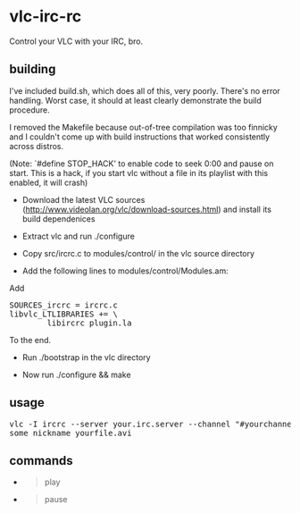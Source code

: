 vlc-irc-rc
==========

Control your VLC with your IRC, bro.

building
--------

I've included build.sh, which does all of this, very poorly. There's no error
handling. Worst case, it should at least clearly
demonstrate the build procedure.

I removed the Makefile because out-of-tree compilation was too finnicky and
I couldn't come up with build instructions that worked consistently across
distros.

(Note: `#define STOP_HACK' to enable code to seek 0:00 and pause on start. 
This is a hack, if you start vlc without a file in its playlist with this enabled, it will crash)

* Download the latest VLC sources (http://www.videolan.org/vlc/download-sources.html) and install its build dependenices

* Extract vlc and run ./configure

* Copy src/ircrc.c to modules/control/ in the vlc source directory

* Add the following lines to modules/control/Modules.am:

Add

<pre>
SOURCES_ircrc = ircrc.c
libvlc_LTLIBRARIES += \
        libircrc_plugin.la
</pre>

To the end.

* Run ./bootstrap in the vlc directory

* Now run ./configure && make

usage
-----

<pre>
vlc -I ircrc --server your.irc.server --channel "#yourchannel" --nick
some_nickname yourfile.avi
</pre>

commands
--------

* >play
* >pause
